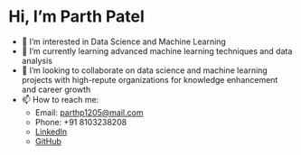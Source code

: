 # Hi, I’m Parth Patel

- 👀 I’m interested in Data Science and Machine Learning
- 🌱 I’m currently learning advanced machine learning techniques and data analysis
- 💞️ I’m looking to collaborate on data science and machine learning projects with high-repute organizations for knowledge enhancement and career growth
- 📫 How to reach me: 
  - Email: parthp1205@mail.com
  - Phone: +91 8103238208
  - [LinkedIn](https://www.linkedin.com/in/parth-patel-8833b82b8)
  - [GitHub](https://github.com/Parthp1205)

<!---
Parthp1205/Parthp1205 is a ✨ special ✨ repository because its `README.md` (this file) appears on your GitHub profile.
You can click the Preview link to take a look at your changes.
--->
